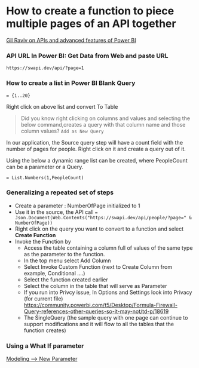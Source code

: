 # How to create a function to piece multiple pages of an API together

[Gil Raviv on APIs and advanced features of Power BI](https://www.youtube.com/watch?v=r0Qk5V8dvgg)


### API URL In Power BI: Get Data from Web and paste URL
`https://swapi.dev/api/?page=1`


### How to create a list in Power BI Blank Query
```mquery
= {1..20}
```
Right click on above list and convert To Table

> Did you know right clicking on columns and values and selecting the below command,creates a query with that column name and those column values?
`Add as New Query`

In our application, the Source query step will have a count field with the number of pages for people. Right click on it and create a query out of it.

Using the below a dynamic range list can be created, where PeopleCount can be a parameter or a Query.

`= List.Numbers(1,PeopleCount)`

### Generalizing a repeated set of steps

- Create a parameter : NumberOfPage initialized to 1
- Use it in the source, the API call 
`= Json.Document(Web.Contents("https://swapi.dev/api/people/?page=" & NumberOfPage))`
- Right click on the query you want to convert to a function and select **Create Function** 
- Invoke the Function by 
    - Access the table containing a column full of values of the same type as the parameter to the function.
    - In the top menu select Add Column
    - Select Invoke Custom Function (next to Create Column from example, Conditional ....)
    - Select the function created earlier
    - Select the column in the table that will serve as Parameter
    - If you run into Privcy issue, In Options and Settings look into Privacy (for current file)
    https://community.powerbi.com/t5/Desktop/Formula-Firewall-Query-references-other-queries-so-it-may-not/td-p/18619
    - The SingleQuery (the sample query with one page can continue to support modifications and it will flow to all the tables that the function creates)

### Using a What If parameter

[Modeling --> New Parameter](https://docs.microsoft.com/en-us/power-bi/transform-model/desktop-what-if)





